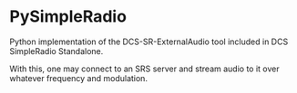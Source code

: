 # PySimpleRadio

Python implementation of the DCS-SR-ExternalAudio tool included in DCS
SimpleRadio Standalone.

With this, one may connect to an SRS server and stream audio to it over whatever
frequency and modulation.
